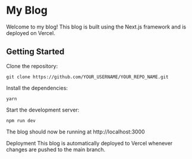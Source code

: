 # My Blog

Welcome to my blog! This blog is built using the Next.js framework and is deployed on Vercel.

## Getting Started

Clone the repository:

```
git clone https://github.com/YOUR_USERNAME/YOUR_REPO_NAME.git
```

Install the dependencies:

```
yarn
```

Start the development server:

```
npm run dev
```

The blog should now be running at http://localhost:3000

Deployment
This blog is automatically deployed to Vercel whenever changes are pushed to the main branch.
